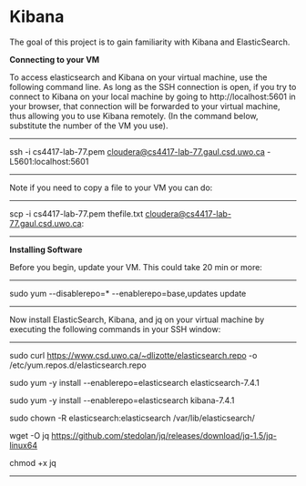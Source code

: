 # Kibana
The goal of this project is to gain familiarity with Kibana and ElasticSearch.

**Connecting to your VM**

To access elasticsearch and Kibana on your virtual machine, use the following command line. As long as the SSH connection is open, if you try to connect to Kibana on your local machine by going to http://localhost:5601 in your browser, that connection will be forwarded to your virtual machine, thus allowing you to use Kibana remotely. (In the command below, substitute the number of the VM you use).

****
ssh -i cs4417-lab-77.pem cloudera@cs4417-lab-77.gaul.csd.uwo.ca -L5601:localhost:5601
****

Note if you need to copy a file to your VM you can do:

****
scp -i cs4417-lab-77.pem thefile.txt cloudera@cs4417-lab-77.gaul.csd.uwo.ca:
****

**Installing Software**

Before you begin, update your VM. This could take 20 min or more:

****
sudo yum --disablerepo=\* --enablerepo=base,updates update
****

Now install ElasticSearch, Kibana, and jq on your virtual machine by executing the following commands in your SSH window:

****
sudo curl https://www.csd.uwo.ca/~dlizotte/elasticsearch.repo -o /etc/yum.repos.d/elasticsearch.repo

sudo yum -y install --enablerepo=elasticsearch elasticsearch-7.4.1

sudo yum -y install --enablerepo=elasticsearch kibana-7.4.1

sudo chown -R elasticsearch:elasticsearch /var/lib/elasticsearch/

wget -O jq https://github.com/stedolan/jq/releases/download/jq-1.5/jq-linux64

chmod +x jq
****
